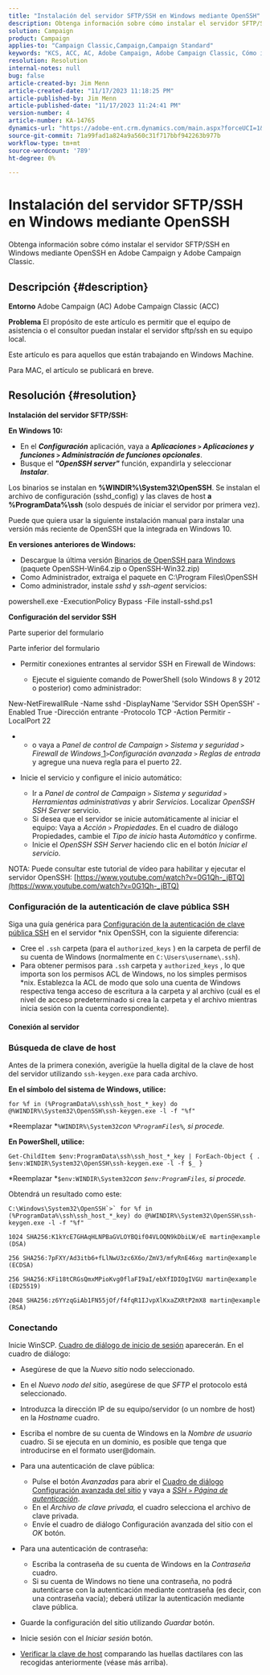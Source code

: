 ```yaml
---
title: "Instalación del servidor SFTP/SSH en Windows mediante OpenSSH"
description: Obtenga información sobre cómo instalar el servidor SFTP/SSH en Windows mediante OpenSSH en Adobe Campaign y Adobe Campaign Classic.
solution: Campaign
product: Campaign
applies-to: "Campaign Classic,Campaign,Campaign Standard"
keywords: "KCS, ACC, AC, Adobe Campaign, Adobe Campaign Classic, Cómo instalar el servidor SFTP/SSH, Windows, OpenSSH"
resolution: Resolution
internal-notes: null
bug: false
article-created-by: Jim Menn
article-created-date: "11/17/2023 11:18:25 PM"
article-published-by: Jim Menn
article-published-date: "11/17/2023 11:24:41 PM"
version-number: 4
article-number: KA-14765
dynamics-url: "https://adobe-ent.crm.dynamics.com/main.aspx?forceUCI=1&pagetype=entityrecord&etn=knowledgearticle&id=1e189596-9f85-ee11-8179-6045bd006268"
source-git-commit: 71a99fad1a824a9a560c31f717bbf942263b977b
workflow-type: tm+mt
source-wordcount: '789'
ht-degree: 0%

---
```


# Instalación del servidor SFTP/SSH en Windows mediante OpenSSH


Obtenga información sobre cómo instalar el servidor SFTP/SSH en Windows mediante OpenSSH en Adobe Campaign y Adobe Campaign Classic.

## Descripción {#description}


<b>Entorno</b>
Adobe Campaign (AC) Adobe Campaign Classic (ACC)

<b>Problema</b>
El propósito de este artículo es permitir que el equipo de asistencia o el consultor puedan instalar el servidor sftp/ssh en su equipo local.

Este artículo es para aquellos que están trabajando en Windows Machine.

Para MAC, el artículo se publicará en breve.


## Resolución {#resolution}


<b>Instalación del servidor SFTP/SSH:</b>

<b>En Windows 10:</b>

- En el <b>*Configuración</b>* aplicación, vaya a <b>*Aplicaciones `>`  Aplicaciones y funciones `>`  Administración de funciones opcionales</b>*.
- Busque el <b>*&quot;OpenSSH server&quot;</b>* función, expandirla y seleccionar <b>*Instalar</b>*.


Los binarios se instalan en <b>%WINDIR%\System32\OpenSSH</b>. Se instalan el archivo de configuración (sshd_config) y las claves de host <b>a %ProgramData%\ssh</b> (solo después de iniciar el servidor por primera vez).

Puede que quiera usar la siguiente instalación manual para instalar una versión más reciente de OpenSSH que la integrada en Windows 10.

<b>En versiones anteriores de Windows:</b>

- Descargue la última versión [Binarios de OpenSSH para Windows](https://github.com/PowerShell/Win32-OpenSSH/releases "https://github.com/PowerShell/Win32-OpenSSH/releases") (paquete OpenSSH-Win64.zip o OpenSSH-Win32.zip)
- Como Administrador, extraiga el paquete en C:\Program Files\OpenSSH
- Como administrador, instale *sshd* y *ssh-agent* servicios:


powershell.exe -ExecutionPolicy Bypass -File install-sshd.ps1



<b>Configuración del servidor SSH</b>

Parte superior del formulario

Parte inferior del formulario

- Permitir conexiones entrantes al servidor SSH en Firewall de Windows:

   - Ejecute el siguiente comando de PowerShell (solo Windows 8 y 2012 o posterior) como administrador:


New-NetFirewallRule -Name sshd -DisplayName &#39;Servidor SSH OpenSSH&#39; -Enabled True -Dirección entrante -Protocolo TCP -Action Permitir -LocalPort 22

- 
   - o vaya a *Panel de control de Campaign `>`  Sistema y seguridad `>`  Firewall de Windows*[ 1](https://winscp.net/eng/docs/guide_windows_openssh_server#fn1)*`>`Configuración avanzada `>`  Reglas de entrada* y agregue una nueva regla para el puerto 22.
- Inicie el servicio y configure el inicio automático:

   - Ir a *Panel de control de Campaign `>`  Sistema y seguridad `>`  Herramientas administrativas* y abrir *Servicios*. Localizar *OpenSSH SSH Server* servicio.
   - Si desea que el servidor se inicie automáticamente al iniciar el equipo: Vaya a *Acción `>`  Propiedades*. En el cuadro de diálogo Propiedades, cambie el *Tipo de inicio* hasta *Automático* y confirme.
   - Inicie el *OpenSSH SSH Server* haciendo clic en el botón *Iniciar el servicio*.


NOTA: Puede consultar este tutorial de vídeo para habilitar y ejecutar el servidor OpenSSH: [https://www.youtube.com/watch?v=0G1Qh-_jBTQ](https://www.youtube.com/watch?v=0G1Qh-_jBTQ)





### Configuración de la autenticación de clave pública SSH



Siga una guía genérica para [Configuración de la autenticación de clave pública SSH](https://winscp.net/eng/docs/guide_public_key) en el servidor \*nix OpenSSH, con la siguiente diferencia:

- Cree el `.ssh` carpeta (para el `authorized_keys` ) en la carpeta de perfil de su cuenta de Windows (normalmente en `C:\Users\username\.ssh`).
- Para obtener permisos para `.ssh` carpeta y `authorized_keys` , lo que importa son los permisos ACL de Windows, no los simples permisos \*nix. Establezca la ACL de modo que solo una cuenta de Windows respectiva tenga acceso de escritura a la carpeta y al archivo (cuál es el nivel de acceso predeterminado si crea la carpeta y el archivo mientras inicia sesión con la cuenta correspondiente).




#### Conexión al servidor



### <b>Búsqueda de clave de host</b>

Antes de la primera conexión, averigüe la huella digital de la clave de host del servidor utilizando `ssh-keygen.exe` para cada archivo.

<b>En el símbolo del sistema de Windows, utilice: </b>


```
for %f in (%ProgramData%\ssh\ssh_host_*_key) do @%WINDIR%\System32\OpenSSH\ssh-keygen.exe -l -f "%f"
```


*Reemplazar *`%WINDIR%\System32`*con *`%ProgramFiles%`*, si procede.*

<b>En PowerShell, utilice: </b>


```
Get-ChildItem $env:ProgramData\ssh\ssh_host_*_key | ForEach-Object { . $env:WINDIR\System32\OpenSSH\ssh-keygen.exe -l -f $_ }
```


*Reemplazar *`$env:WINDIR\System32`*con *`$env:ProgramFiles`*, si procede.*

Obtendrá un resultado como este:


```
C:\Windows\System32\OpenSSH`>` for %f in (%ProgramData%\ssh\ssh_host_*_key) do @%WINDIR%\System32\OpenSSH\ssh-keygen.exe -l -f "%f"
```



```
1024 SHA256:K1kYcE7GHAqHLNPBaGVLOYBQif04VLOQN9kDbiLW/eE martin@example (DSA)
```



```
256 SHA256:7pFXY/Ad3itb6+fLlNwU3zc6X6o/ZmV3/mfyRnE46xg martin@example (ECDSA)
```



```
256 SHA256:KFi18tCRGsQmxMPioKvg0flaFI9aI/ebXfIDIOgIVGU martin@example (ED25519)
```



```
2048 SHA256:z6YYzqGiAb1FN55jOf/f4fqR1IJvpXlKxaZXRtP2mX8 martin@example (RSA)
```




### Conectando



Inicie WinSCP. [Cuadro de diálogo de inicio de sesión](https://winscp.net/eng/docs/ui_login) aparecerán. En el cuadro de diálogo:

- Asegúrese de que la *Nuevo sitio* nodo seleccionado.
- En el *Nuevo nodo del sitio*, asegúrese de que *SFTP* el protocolo está seleccionado.
- Introduzca la dirección IP de su equipo/servidor (o un nombre de host) en la *Hostname* cuadro.
- Escriba el nombre de su cuenta de Windows en la *Nombre de usuario* cuadro. Si se ejecuta en un dominio, es posible que tenga que introducirse en el formato user@domain.
- Para una autenticación de clave pública:

   - Pulse el botón *Avanzadas* para abrir el [Cuadro de diálogo Configuración avanzada del sitio](https://winscp.net/eng/docs/ui_login_advanced) y vaya a *[SSH `>`  Página de autenticación](https://winscp.net/eng/docs/ui_login_authentication)*.
   - En el *Archivo de clave privada,* el cuadro selecciona el archivo de clave privada.
   - Envíe el cuadro de diálogo Configuración avanzada del sitio con el *OK* botón.
- Para una autenticación de contraseña:

   - Escriba la contraseña de su cuenta de Windows en la *Contraseña* cuadro.
   - Si su cuenta de Windows no tiene una contraseña, no podrá autenticarse con la autenticación mediante contraseña (es decir, con una contraseña vacía); deberá utilizar la autenticación mediante clave pública.
- Guarde la configuración del sitio utilizando *Guardar* botón.
- Inicie sesión con el *Iniciar sesión* botón.
- [Verificar la clave de host](https://winscp.net/eng/docs/ssh_verifying_the_host_key) comparando las huellas dactilares con las recogidas anteriormente (véase más arriba).



